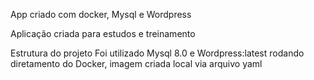 App criado com docker, Mysql e Wordpress

Aplicação criada para estudos e treinamento

Estrutura do projeto
Foi utilizado Mysql 8.0 e Wordpress:latest rodando diretamento do Docker, imagem criada local via arquivo yaml



